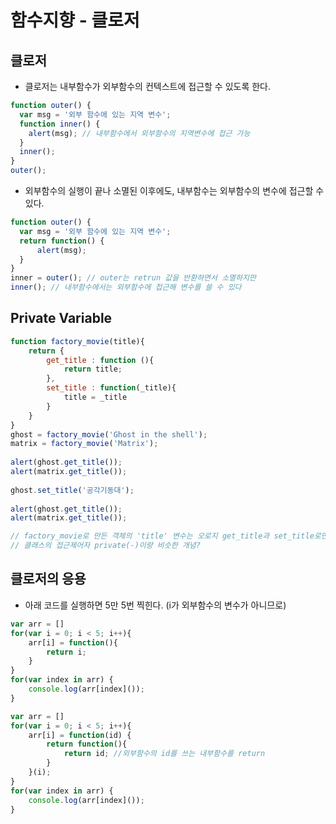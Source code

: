 # 함수지향 - 클로저

## 클로저

* 클로저는 내부함수가 외부함수의 컨텍스트에 접근할 수 있도록 한다.

```JavaScript
function outer() {
  var msg = '외부 함수에 있는 지역 변수';
  function inner() {
    alert(msg); // 내부함수에서 외부함수의 지역변수에 접근 가능
  }
  inner();
}
outer();
```

* 외부함수의 실행이 끝나 소멸된 이후에도, 내부함수는 외부함수의 변수에 접근할 수 있다.

```JavaScript
function outer() {
  var msg = '외부 함수에 있는 지역 변수';
  return function() {
      alert(msg);
  }
}
inner = outer(); // outer는 retrun 값을 반환하면서 소멸하지만
inner(); // 내부함수에서는 외부함수에 접근해 변수를 쓸 수 있다
```

## Private Variable

```JavaScript
function factory_movie(title){
    return {
        get_title : function (){
            return title;
        },
        set_title : function(_title){
            title = _title
        }
    }
}
ghost = factory_movie('Ghost in the shell');
matrix = factory_movie('Matrix');
 
alert(ghost.get_title());
alert(matrix.get_title());
 
ghost.set_title('공각기동대');
 
alert(ghost.get_title());
alert(matrix.get_title());

// factory_movie로 만든 객체의 'title' 변수는 오로지 get_title과 set_title로만 수정할 수 있다.
// 클래스의 접근제어자 private(-)이랑 비슷한 개념?
```

## 클로저의 응용

* 아래 코드를 실행하면 5만 5번 찍힌다. (i가 외부함수의 변수가 아니므로)

```JavaScript
var arr = []
for(var i = 0; i < 5; i++){
    arr[i] = function(){
        return i;
    }
}
for(var index in arr) {
    console.log(arr[index]());
}
```

```JavaScript
var arr = []
for(var i = 0; i < 5; i++){
    arr[i] = function(id) {
        return function(){
            return id; //외부함수의 id를 쓰는 내부함수를 return
        }
    }(i);
}
for(var index in arr) {
    console.log(arr[index]());
}
```

